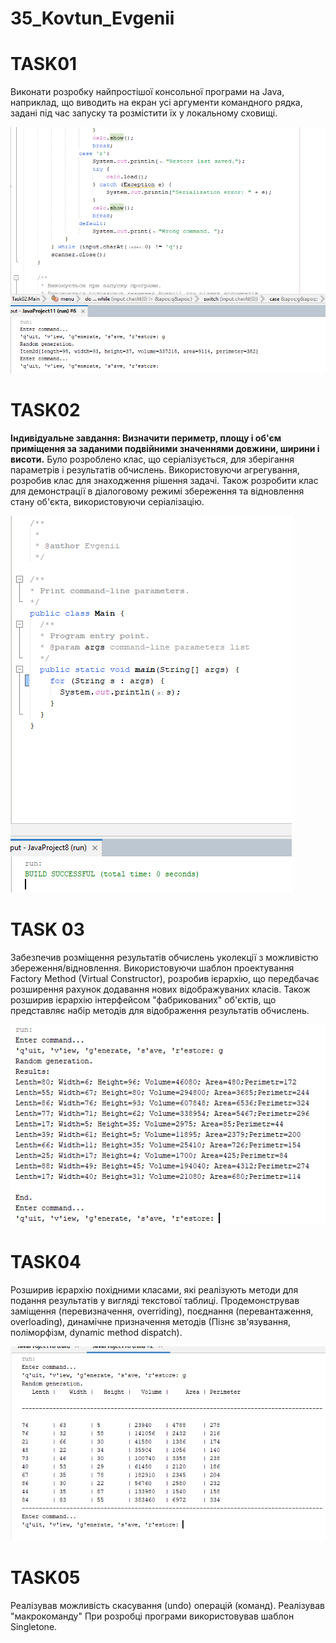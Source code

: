 
# 35_Kovtun_Evgenii
# TASK01

Виконати розробку найпростішої консольної програми на Java, наприклад, що виводить на екран усі аргументи командного рядка, задані під час запуску та розмістити їх у локальному сховищі.

![enter image description here](https://github.com/Zheka2025/35_Kovtun_Evgenii/blob/master/Image/Task01.png?raw=true)

# TASK02

**Індивідуальне завдання: Визначити периметр, площу і об'єм приміщення за заданими подвійними значеннями довжини, ширини і висоти.**
Було розроблено клас, що серіалізується, для зберігання параметрів і результатів
обчислень. Використовуючи агрегування, розробив клас для знаходження рішення
задачі. 
Також розробити клас для демонстрації в діалоговому режимі збереження та
відновлення стану об'єкта, використовуючи серіалізацію.

![enter image description here](https://github.com/Zheka2025/35_Kovtun_Evgenii/blob/master/Image/Task02.png?raw=true)

# TASK 03

Забезпечив розміщення результатів обчислень уколекції з можливістю збереження/відновлення.
Використовуючи шаблон проектування Factory Method (Virtual Constructor), розробив ієрархію, що передбачає розширення рахунок додавання
нових відображуваних класів.
Також розширив ієрархію інтерфейсом "фабрикованих" об'єктів, що представляє набір методів для відображення результатів обчислень.

![enter image description here](https://github.com/Zheka2025/35_Kovtun_Evgenii/blob/master/Image/Task03.png?raw=true)

# TASK04

Розширив ієрархію похідними класами, які реалізують методи для подання результатів у вигляді текстової
таблиці.
Продемонстрував заміщення (перевизначення, overriding), поєднання (перевантаження, overloading), динамічне призначення методів
(Пізнє зв'язування, поліморфізм, dynamic method dispatch).

![enter image description here](https://github.com/Zheka2025/35_Kovtun_Evgenii/blob/master/Image/Task04.png?raw=true)

# TASK05

Реалізував можливість скасування (undo) операцій (команд).
Реалізував "макрокоманду"
При розробці програми використовував шаблон Singletone.
